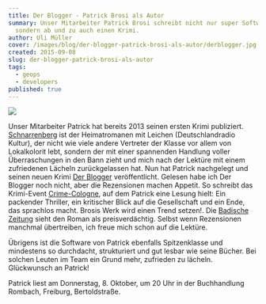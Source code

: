 ```yaml
---
title: Der Blogger - Patrick Brosi als Autor
summary: Unser Mitarbeiter Patrick Brosi schreibt nicht nur super Software
  sondern ab und zu auch einen Krimi.
author: Uli Müller
cover: /images/blog/der-blogger-patrick-brosi-als-autor/derblogger.jpg
created: 2015-09-08
slug: der-blogger-patrick-brosi-als-autor
tags:
  - geops
  - developers
published: true
---
```

![](/images/blog/der-blogger-patrick-brosi-als-autor/derblogger.jpg)

Unser Mitarbeiter Patrick hat bereits 2013 seinen ersten Krimi publiziert. [Schnarrenberg](http://www.emons-verlag.de/programm/schnarrenberg) ist der Heimatromanen mit Leichen (Deutschlandradio Kultur), der nicht wie viele andere Vertreter der Klasse vor allem von Lokalkolorit lebt, sondern der mit einer spannenden Handlung voller Überraschungen in den Bann zieht und mich nach der Lektüre mit einem zufriedenen Lächeln zurückgelassen hat. Nun hat Patrick nachgelegt und seinen neuen Krimi [Der Blogger](http://www.emons-verlag.de/programm/der-blogger) veröffentlicht. Gelesen habe ich Der Blogger noch nicht, aber die Rezensionen machen Appetit. So schreibt das Krimi-Event [Crime-Cologne](http://crime-cologne.com/events/patrick-brosi/), auf dem Patrick eine Lesung hielt: Ein packender Thriller, ein kritischer Blick auf die Gesellschaft und ein Ende, das sprachlos macht. Brosis Werk wird einen Trend setzen!. Die [Badische Zeitung](http://www.badische-zeitung.de/literatur-und-vortraege/freiburger-patrick-brosi-schreibt-preisverdaechtigen-kriminalroman--112287308.html) sieht den Roman als preisverdächtig. Selbst wenn Rezensionen manchmal übertreiben, ich freue mich schon auf die Lektüre.

Übrigens ist die Software von Patrick ebenfalls Spitzenklasse und mindestens so durchdacht, strukturiert und gut lesbar wie seine Bücher. Bei solchen Leuten im Team ein Grund mehr, zufrieden zu lächeln. Glückwunsch an Patrick!

Patrick liest am Donnerstag, 8. Oktober, um 20 Uhr in der Buchhandlung Rombach, Freiburg, Bertoldstraße.